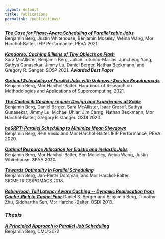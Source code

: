 ```yaml
---
layout: default 
title: Publications
permalink: /publications/
---
```

***[The Case for Phase-Aware Scheduling of Parallelizable Jobs](https://www.cs.cmu.edu/~harchol/Papers/PEVA21.pdf)***\
Benjamin Berg, Justin Whitehouse, Benjamin Moseley, Weina Wang, Mor Harchol-Balter. IFIP Performance, PEVA 2021.\
\
***[Kangaroo: Caching Billions of Tiny Objects on Flash](https://dl.acm.org/doi/pdf/10.1145/3477132.3483568)***\
Sara McAllister, Benjamin Berg, Julian Tutuncu-Macias, Juncheng Yang, Sathya Gunasekar, Jimmy Lu, Daniel Berger, Nathan Beckmann, and Gregory R. Ganger.  SOSP 2021.  ***Awarded Best Paper***\
\
***[Optimal Scheduling of Parallel Jobs with Unknown Service Requirements](https://www.cs.cmu.edu/~harchol/Papers/IGI21.pdf)***\
Benjamin Berg, Mor Harchol-Balter. Handbook of Research on Methodologies and Applications of Supercomputing, 2021.\
\
***[The CacheLib Caching Engine: Design and Experiences at Scale](https://www.usenix.org/system/files/osdi20-berg.pdf)***\
Benjamin Berg, Daniel Berger, Sara McAllister, Isaac Grosof, Sathya Gunasekar, Jimmy Lu, Michael Uhlar, Jim Carrig, Nathan Beckmann, Mor Harchol-Balter, Gregory R. Ganger. OSDI 2020.\
\
***[heSRPT: Parallel Scheduling to Minimize Mean Slowdown](hesrpt.pdf)***\
Benjamin Berg, Rein Vesilo and Mor Harchol-Balter.  IFIP Performance, PEVA 2020.\
\
***[Optimal Resource Allocation for Elastic and Inelastic Jobs](https://dl.acm.org/doi/pdf/10.1145/3350755.3400265)***\
Benjamin Berg, Mor Harchol-Balter, Ben Moseley, Weina Wang, Justin Whitehouse. SPAA 2020.\
\
***[Towards Optimality in Parallel Scheduling](sigmetrics18.pdf)***\
Benjamin Berg, Jan-Pieter Dorsman, and Mor Harchol-Balter. SIGMETRICS/POMACS 2018.\
\
***[RobinHood: Tail Latency Aware Caching -- Dynamic Reallocation from Cache-Rich to Cache-Poor](https://www.usenix.org/system/files/osdi18-berger.pdf)***
Daniel S. Berger and Benjamin Berg, Timothy Zhu, Siddhartha Sen, Mor Harchol-Balter.  OSDI 2018.

### ***Thesis*** 
***[A Principled Approach to Parallel Job Scheduling](./bsberg_phd_csd_2022.pdf)***\
Benjamin Berg, CMU 2022
